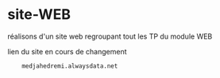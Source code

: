 # site-WEB
réalisons d'un site web regroupant tout les TP du module WEB


lien du site en cours de changement 


        medjahedremi.alwaysdata.net
